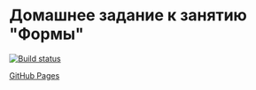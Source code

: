 # Домашнее задание к занятию "Формы"

[![Build status](https://ci.appveyor.com/api/projects/status/k8ukpb4616aae3tg?svg=true)](https://ci.appveyor.com/project/edelsid/converter)

[GitHub Pages](https://edelsid.github.io/converter/)